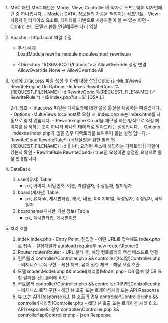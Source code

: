 1. MVC 패턴
   MVC 패턴은 Model, View, Controller의 약자로 소프트웨어 디자인패턴 중 하나입니다. - Model : DATA, 정보들의 가공을 책임지는 컴포넌트 - View : 사용자 인터페이스 요소로, 데이타를 기반으로 사용자들이 볼 수 있는 화면 - Controller : 모델과 뷰를 연결해주는 다리 역할

2. Apache - httpd.conf 파일 수정

   - 주석 해제  
     LoadModule rewrite_module modules/mod_rewrite.so

   - <Directory "${SRVROOT}/htdocs">내 AllowOverride 설정 변경
     AllowOverride None -> AllowOverride All

3. root에 .htaccess 파일 생성 후 아래 내용 삽입
   Options -MultiViews
   RewriteEngine On
   Options -Indexes
   RewriteCond %{REQUEST_FILENAME} !-d
   RewriteCond %{REQUEST_FILENAME} !-f
   RewriteRule ^(.+)$ index.php?url=$1 [QSA,L]

   2-1. 참조 - .htaccess 파일은 디렉토리에 대한 설정 옵션을 제공하는 파일입니다. - Options -MultiViews
   localhost로 요청 시, index.php 또는 index.html를 자동으로 찾지 않습니다. - RewriteEngine On
   url을 재구성 하는 방식으로 직접 페이지를 탐색하는 것이 아니라 하나의 데이터로 받아드리는 설정입니다. - Options -Indexes
   index.php가 없을 경우 디렉토리를 보여주지 않는 설정 입니다. - RewriteCond
   RewriteRule의 url재설정을 위한 필터
   %{REQUEST_FILENAME} !-d || !-f : 요청된 주소에 해당하는 디렉토리 || 파일이 있는지 확인 - RewriteRule
   RewriteCond가 true인 요청이면 설정한 요청으로 룰을 변경합니다.

4. DataBase
   1. user(유저) Table
      - pk, 아이디, 비밀번호, 이름, 가입일자, 수정일자, 탈퇴일자
   2. board(게시판) Table
      - pk, 유저pk, 게시판타입, 제목, 내용, 이미지파일, 작성일자, 수정일자, 삭제일자
   3. boardname(게시판 기본 정보) Table
      - pk, 게시판타입, 게시판이름
5. 처리 흐름
   1. index
      index.php - Entry Point, 진입점 - 어떤 URL로 접속해도 index.php로 접속 - 설정파일과 autoload require후 new router\Router()
   2. Router
      router\Router - URL 분석 후, 해당 컨트롤러의 액션 메소드로 연결
   3. 컨트롤러
      controller\Controller.php && controller\[처리명]Controller.php - 비지니스 로직 구현 - 세션 체크, 유저 권한 체크 - 해당 모델 호출
   4. 모델
      model\Model.php && model\[처리명]Model.php - DB 접속 및 DB 요청 결과를 컨트롤러에 리턴
   5. 컨트롤러
      controller\Controller.php && controller\[처리명]Controller.php - 비지니스 로직 구현 - 해당 뷰 호출 또는 로케이션처리 또는 API Response
   6. 뷰 또는 API Response
      6_1. 뷰 호출의 경우
      controller\Controller.php && controller\[처리명]Controller.php - 해당 뷰 호출 또는 로케이션 처리
      6_2. API response의 경우
      controller\Controller.php && controller\apiController.php - json Response
